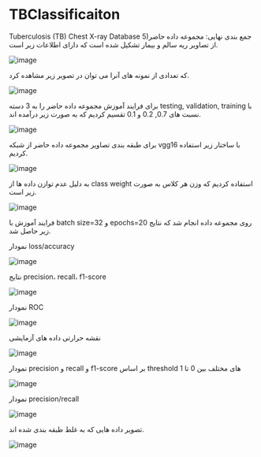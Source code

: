 # TBClassificaiton
Tuberculosis (TB) Chest X-ray Database
5)جمع بندی نهایی:
مجموعه داده حاضر از تصاویر ریه سالم و بیمار تشکیل شده است که دارای اطلاعات زیر است.

![image](/uploads/ce5abce77569451ff321462aa0ae6da4/image.png)


که تعدادی از نمونه های آنرا می توان در تصویر زیر مشاهده کرد. 

![image](/uploads/3c075802668e08caf065a8981167d1af/image.png)


برای فرایند آموزش مجموعه داده حاضر را به 3 دسته testing, validation, training با نسبت های 0.7, 0.2 و 0.1 تقسیم کردیم که به صورت زیر درآمده اند.

![image](/uploads/6de505375ac63c927ca96a2c6d402757/image.png)



برای طبقه بندی تصاویر مجموعه داده حاضر از شبکه vgg16 با ساختار زیر استفاده کردیم.

![image](/uploads/e60431206099d29ed361586ff3c023bb/image.png)



به دلیل عدم توازن داده ها از class weight استفاده کردیم که وزن هر کلاس به صورت زیر است.

![image](/uploads/a196157ff7f709f213f799d99e5fa2e5/image.png)


فرایند آموزش با batch size=32 و epochs=20 روی مجموعه داده انجام شد که نتایج زیر حاصل شد.

نمودار loss/accuracy

![image](/uploads/4ae288d45dac25f3b77554a99c2d9c85/image.png)

نتایج precision، recall، f1-score

![image](/uploads/66076a211ad047c71444052d5ad367e4/image.png)

نمودار ROC 


![image](/uploads/3a66f4156a995574371f8a6330482e76/image.png)

نقشه حرارتی داده های آزمایشی


![image](/uploads/05b440ce4e48da30ac3ab76a4bf8d009/image.png)

نمودار precision و recall و f1-score بر اساس threshold های مختلف بین 0 تا 1


![image](/uploads/60bf399c397cfe4ba6afb2f32a5554b5/image.png)

نمودار precision/recall


![image](/uploads/e6ba98f7e201b9fb4b274ad55717c1c4/image.png)

تصویر داده هایی که به غلط طبقه بندی شده اند.


![image](/uploads/6127838673db932a3effef79014db65b/image.png)
